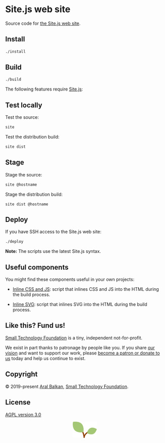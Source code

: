 # Site.js web site

Source code for [the Site.js web site](https://sitejs.org).

## Install

```sh
./install
```

## Build

```sh
./build
```

The following features require [Site.js](https://sitejs.org):

## Test locally

Test the source:

```sh
site
```

Test the distribution build:

```sh
site dist
```

## Stage

Stage the source:

```sh
site @hostname
```

Stage the distribution build:

```
site dist @hostname
```

## Deploy

If you have SSH access to the Site.js web site:

```sh
./deploy
```

__Note:__ The scripts use the latest Site.js syntax.

## Useful components

You might find these components useful in your own projects:

  * [Inline CSS and JS](_build/inline-css-and-js.js): script that inlines CSS and JS into the HTML during the build process.

  * [Inline SVG](_build/inline-svg.js): script that inlines SVG into the HTML during the build process.

## Like this? Fund us!

[Small Technology Foundation](https://small-tech.org) is a tiny, independent not-for-profit.

We exist in part thanks to patronage by people like you. If you share [our vision](https://small-tech.org/about/#small-technology) and want to support our work, please [become a patron or donate to us](https://small-tech.org/fund-us) today and help us continue to exist.

## Copyright

&copy; 2019-present [Aral Balkan](https://ar.al), [Small Technology Foundation](https://small-tech.org).

## License

[AGPL version 3.0](https://www.gnu.org/licenses/agpl-3.0.en.html)

<!-- Yes, this has to be coded like it’s 1999 for it to work, sadly. -->
<p align='center'><img width='76' src='images/illustrations/site.js-logo.svg' alt='Site.js logo: a small sprouting plant with a green leaf on either side of a brown stem'></p>
